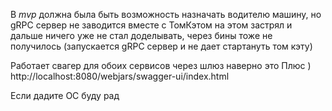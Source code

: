 В _mvp_ должна была быть возможность назначать водителю машину, но gRPC сервер не заводится вместе с ТомКэтом на этом застрял и дальше ничего уже не стал доделывать, через бины тоже не получилось (запускается gRPC сервер и не дает стартануть том кэту)

Работает свагер для обоих сервисов через шлюз наверно это Плюс )
http://localhost:8080/webjars/swagger-ui/index.html

Если дадите ОС буду рад